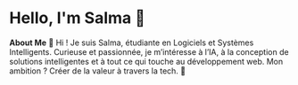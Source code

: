 # Hello, I'm Salma  👋

**About Me**
🚀 Hi ! Je suis Salma, étudiante en Logiciels et Systèmes Intelligents. Curieuse et passionnée, je m’intéresse à l’IA, à la conception de solutions intelligentes et à tout ce qui touche au développement web. Mon ambition ? Créer de la valeur à travers la tech. 🌱


<!--
**salmaaz29/salmaaz29** is a ✨ _special_ ✨ repository because its `README.md` (this file) appears on your GitHub profile.

Here are some ideas to get you started:

- 🔭 I’m currently working on ...
- 🌱 I’m currently learning ...
- 👯 I’m looking to collaborate on ...
- 🤔 I’m looking for help with ...
- 💬 Ask me about ...
- 📫 How to reach me: ...
- 😄 Pronouns: ...
- ⚡ Fun fact: ...
-->
